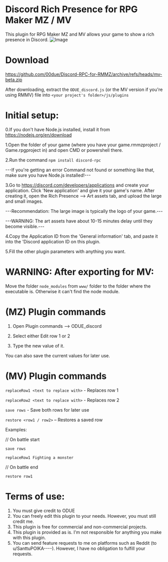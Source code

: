# Discord Rich Presence for RPG Maker MZ / MV

This plugin for RPG Maker MZ and MV allows your game to show a rich presence in Discord.
![Image](https://cdn.discordapp.com/attachments/728203713893892227/1137797848763728022/image.png)

# Download
https://github.com/00due/Discord-RPC-for-RMMZ/archive/refs/heads/mv-beta.zip

After downloading, extract the `ODUE_discord.js` (or the MV version if you're using RMMV) file into `<your project's folder>/js/plugins`

# Initial setup:

0.If you don't have Node.js installed, install it from https://nodejs.org/en/download

1.Open the folder of your game (where you have your game.rmmzproject / Game.rpgproject in) and open CMD or powershell there.

2.Run the command `npm install discord-rpc`

---If you're getting an error Command not found or something like that, make sure you have Node.js installed!---

3.Go to https://discord.com/developers/applications and create your application. Click 'New application' and give it your game's name.
After creating it, open the Rich Presence --> Art assets tab, and upload the large and small images.

---Recommendation: The large image is typically the logo of your game.---

---WARNING: The art assets have about 10-15 minutes delay until they become visible.---


4.Copy the Application ID from the 'General information' tab, and paste it into the 'Discord application ID on this plugin.

5.Fill the other plugin parameters with anything you want.

# WARNING: After exporting for MV:

Move the folder `node_modules` from `www/` folder to the folder where the executable is. Otherwise it can't find the node module. 




# (MZ) Plugin commands

1. Open Plugin commands --> ODUE_discord

2. Select either Edit row 1 or 2

3. Type the new value of it.

You can also save the current values for later use.


# (MV) Plugin commands

`replaceRow1 <text to replace with>`   - Replaces row 1

`replaceRow2 <text to replace with>`   - Replaces row 2

`save rows`   - Save both rows for later use

`restore <row1 / row2>`   – Restores a saved row


Examples:

// On battle start

`save rows`

`replaceRow1 Fighting a monster`

// On battle end

`restore row1`

# Terms of use:

 1. You must give credit to ODUE
 2. You can freely edit this plugin to your needs. However, you must still credit me.
 3. This plugin is free for commercial and non-commercial projects.
 4. This plugin is provided as is. I'm not responsible for anything you make with this plugin.
 5. You can send feature requests to me on platforms such as Reddit (to u/SanttuPOIKA----).
    However, I have no obligation to fulfill your requests.
